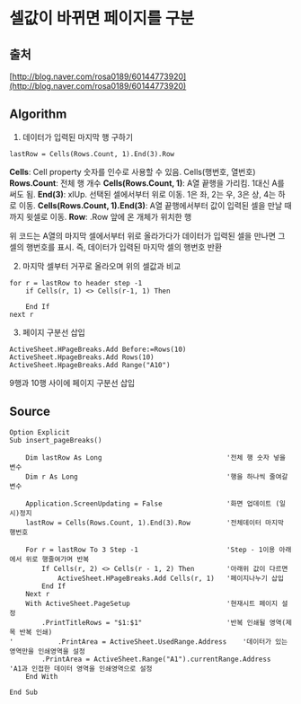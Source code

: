 # 셀값이 바뀌면 페이지를 구분

## 출처

[http://blog.naver.com/rosa0189/60144773920](http://blog.naver.com/rosa0189/60144773920)

## Algorithm
 
1. 데이터가 입력된 마지막 행 구하기

```VBScript
lastRow = Cells(Rows.Count, 1).End(3).Row
```

**Cells**: Cell property 숫자를 인수로 사용할 수 있음. Cells(행번호, 열번호)
**Rows.Count**: 전체 행 개수 **Cells(Rows.Count, 1)**: A열 끝행을 가리킴. 1대신 A를 써도
됨. **End(3)**: xlUp. 선택된 셀에서부터 위로 이동. 1은 좌, 2는 우, 3은 상, 4는 하로 이동.
**Cells(Rows.Count, 1).End(3)**: A열 끝행에서부터 값이 입력된 셀을 만날 때까지 윗셀로 이동.
**Row**: .Row 앞에 온 개체가 위치한 행

위 코드는 A열의 마지막 셀에서부터 위로 올라가다가 데이터가 입력된 셀을 만나면 그 셀의 행번호를 표시. 즉, 데이터가 입력된
마지막 셀의 행번호 반환

2. 마지막 셀부터 거꾸로 올라오며 위의 셀값과 비교

```VBScript
for r = lastRow to header step -1
	if Cells(r, 1) <> Cells(r-1, 1) Then
		
	End If
next r
```

3. 페이지 구분선 삽입

```VBScript
ActiveSheet.HPageBreaks.Add Before:=Rows(10)
ActiveSheet.HpageBreaks.Add Rows(10)
ActiveSheet.HpageBreaks.Add Range("A10")
```

9행과 10행 사이에 페이지 구분선 삽입


## Source

```VBScript
Option Explicit
Sub insert_pageBreaks()

	Dim lastRow As Long                               '전체 행 숫자 넣을 변수
	Dim r As Long                                     '행을 하나씩 줄여갈 변수

	Application.ScreenUpdating = False                '화면 업데이트 (일시)정지
	lastRow = Cells(Rows.Count, 1).End(3).Row     	  '전체데이터 마지막 행번호

	For r = lastRow To 3 Step -1                      'Step - 1이용 아래에서 위로 행줄여가며 반복
		If Cells(r, 2) <> Cells(r - 1, 2) Then        '아래위 값이 다르면
			ActiveSheet.HPageBreaks.Add Cells(r, 1)   '페이지나누기 삽입
		End If
	Next r 
	With ActiveSheet.PageSetup                        '현재시트 페이지 설정
		.PrintTitleRows = "$1:$1"                     '반복 인쇄될 영역(제목 반복 인쇄)
'			.PrintArea = ActiveSheet.UsedRange.Address    '데이터가 있는 영역만을 인쇄영역을 설정
		.PrintArea = ActiveSheet.Range("A1").currentRange.Address	'A1과 인접한 데이터 영역을 인쇄영역으로 설정
	End With

End Sub
```
